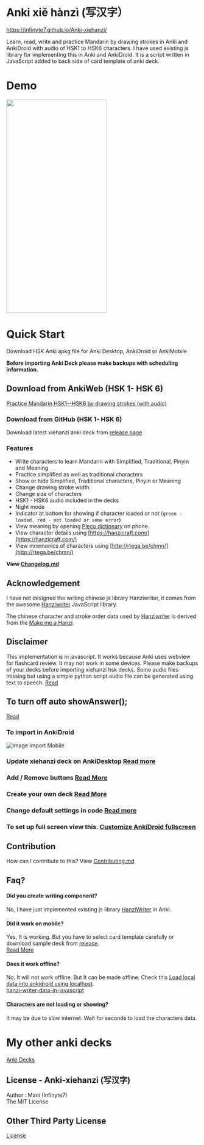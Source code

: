# Anki xiě hànzì (写汉字）

https://infinyte7.github.io/Anki-xiehanzi/

Learn, read, write and practice Mandarin by drawing strokes in Anki and AnkiDroid with audio of HSK1 to HSK6 characters. I have used existing js library for implementing this in Anki and AnkiDroid. It is a script written in JavaScript added to back side of card template of anki deck.

# Demo
<img src="https://github.com/infinyte7/Anki-xiehanzi/blob/master/image/xiehanzi_anki_demo.gif?raw=true" height="560" width="264"></img>

# Quick Start
Download HSK Anki apkg file for Anki Desktop, AnkiDroid or AnkiMobile

**Before importing Anki Deck please make backups with scheduling information.**

## Download from AnkiWeb (HSK 1- HSK 6)
[Practice Mandarin HSK1--HSK6 by drawing strokes (with audio)](https://ankiweb.net/shared/info/119943820)

### Download from GitHub (HSK 1- HSK 6)
Download latest xiehanzi anki deck from [release page]()

### Features
- Write characters to learn Mandarin with Simplified, Traditional, Pinyin and Meaning
- Practice simplified as well as traditional characters
- Show or hide Simplified, Traditional characters, Pinyin or Meaning
- Change drawing stroke width 
- Change size of characters
- HSK1 - HSK6 audio included in the decks
- Night mode 
- Indicator at bottom for showing if character loaded or not (```green - loaded, red - not loaded or some error```)
- View meaning by opening [Pleco dictionary](https://www.pleco.com/) on phone.
- View character details using [https://hanzicraft.com/](https://hanzicraft.com/) 
- View mnemonics of characters using [http://rtega.be/chmn/](http://rtega.be/chmn/)

**View [Changelog.md](https://github.com/infinyte7/Anki-xiehanzi/blob/master/Changelog.md)**

## Acknowledgement
I have not designed the writing chinese js library Hanziwriter, it comes from the awesome [Hanziwriter](https://hanziwriter.org) JavaScript library. 

The chinese character and stroke order data used by [Hanziwriter](https://github.com/chanind/hanzi-writer)
is derived from the [ Make me a Hanzi](https://github.com/skishore/makemeahanzi).
  
## Disclaimer
 This implementation is in javascript. It works because Anki uses webview for flashcard review. It may not work in some devices. Please make backups of your decks before importing xiehanzi hsk decks.
 Some audio files missing but using a simple python script audio file can be generated using text to speech. [Read](https://github.com/infinyte7/gtts-textToMp3)


## To turn off auto showAnswer();
[Read](https://github.com/infinyte7/Anki-xiehanzi/blob/master/Customize%20default%20setting.md)

### To import in AnkiDroid
![Image Import Mobile](https://github.com/infinyte7/Anki-maobi/blob/master/image/Import_in_mobile.png)

### Update xiehanzi deck on AnkiDesktop [Read more](https://github.com/infinyte7/Anki-xiehanzi/blob/master/Update%20xiehanzi%20deck%20on%20AnkiDesktop.md)  

### Add / Remove buttons [Read More](https://github.com/infinyte7/Anki-xiehanzi/blob/master/add_remove_buttons.md) 

### Create your own deck [Read More](https://github.com/infinyte7/Anki-xiehanzi/blob/master/Create%20new%20Deck%20From%20Scratch.md)

### Change default settings in code [Read more](https://github.com/infinyte7/Anki-xiehanzi/blob/master/Customize%20default%20setting.md)

### To set up full screen view this. [Customize AnkiDroid fullscreen](https://github.com/infinyte7/Anki-xiehanzi/blob/master/Version%201.3/Customize%20AnkiDroid%20Fullscreen.md) 


## Contribution
 How can I contribute to this?
 View [Contributing.md](https://github.com/infinyte7/Anki-xiehanzi/blob/master/Contributing.md)

## Faq?
 #### Did you create writing component?
 No, I have just implemented existing js library [HanziWriter](https://hanziwriter.org) in Anki.
 
 #### Did it work on mobile?
 Yes, It is working. But you have to select card template carefully or download sample deck from [release](). <br>[Read More](https://github.com/infinyte7/Anki-xiehanzi/blob/master/Create%20new%20Deck%20From%20Scratch.md)
 
 #### Does it work offline?
 No, It will not work offline. 
 But It can be made offline. Check this [Load local data into ankidroid using localhost](https://github.com/infinyte7/Anki-xiehanzi/blob/master/Load%20hanzi%20data%20offline.md). <br>
 [hanzi-writer-data-in-javascript](https://github.com/infinyte7/hanzi-writer-data-in-javascript)
 
 #### Characters are not loading or showing?
 It may be due to slow internet. Wait for seconds to load the characters data.

# My other anki decks
[Anki Decks](https://ankiweb.net/shared/byauthor/2120672269) 

## License - Anki-xiehanzi (写汉字)
Author : Mani (Infinyte7)
<br>The MIT License

## Other Third Party License
[License](https://github.com/infinyte7/Anki-xiehanzi/blob/master/License.md)